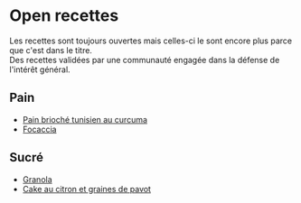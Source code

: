 # Open recettes

Les recettes sont toujours ouvertes mais celles-ci le sont encore plus parce que c'est dans le titre.  
Des recettes validées par une communauté engagée dans la défense de l'intérêt général.


## Pain

* [Pain brioché tunisien au curcuma](./pain_brioche_tunisien_curcuma.md)
* [Focaccia](./focaccia.md)

## Sucré

* [Granola](./granola.md)
* [Cake au citron et graines de pavot](cake_citron_pavot.md)
